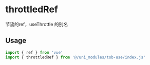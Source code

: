 # throttledRef

节流的ref，useThrottle 的别名

## Usage

```js
import { ref } from 'vue'
import { throttledRef } from '@/uni_modules/tob-use/index.js'


```

